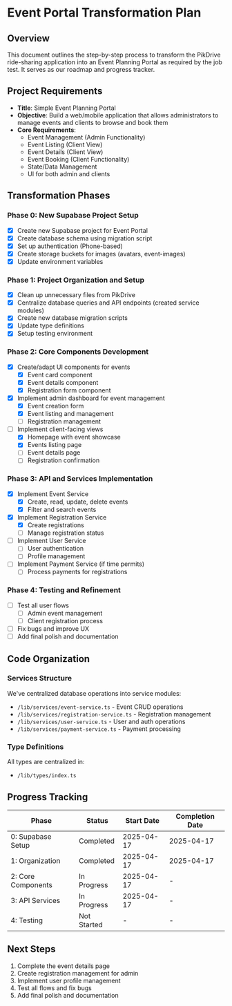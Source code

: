 # Event Portal Transformation Plan

## Overview
This document outlines the step-by-step process to transform the PikDrive ride-sharing application into an Event Planning Portal as required by the job test. It serves as our roadmap and progress tracker.

## Project Requirements
- **Title**: Simple Event Planning Portal
- **Objective**: Build a web/mobile application that allows administrators to manage events and clients to browse and book them
- **Core Requirements**:
  - Event Management (Admin Functionality)
  - Event Listing (Client View)
  - Event Details (Client View)
  - Event Booking (Client Functionality)
  - State/Data Management
  - UI for both admin and clients

## Transformation Phases

### Phase 0: New Supabase Project Setup 
- [x] Create new Supabase project for Event Portal
- [x] Create database schema using migration script
- [x] Set up authentication (Phone-based)
- [x] Create storage buckets for images (avatars, event-images)
- [x] Update environment variables

### Phase 1: Project Organization and Setup 
- [x] Clean up unnecessary files from PikDrive
- [x] Centralize database queries and API endpoints (created service modules)
- [x] Create new database migration scripts
- [x] Update type definitions
- [x] Setup testing environment

### Phase 2: Core Components Development 
- [x] Create/adapt UI components for events
  - [x] Event card component
  - [x] Event details component
  - [x] Registration form component
- [x] Implement admin dashboard for event management
  - [x] Event creation form
  - [x] Event listing and management
  - [ ] Registration management
- [ ] Implement client-facing views
  - [x] Homepage with event showcase
  - [x] Events listing page
  - [ ] Event details page
  - [ ] Registration confirmation

### Phase 3: API and Services Implementation 
- [x] Implement Event Service
  - [x] Create, read, update, delete events
  - [x] Filter and search events
- [x] Implement Registration Service
  - [x] Create registrations
  - [ ] Manage registration status
- [ ] Implement User Service
  - [ ] User authentication
  - [ ] Profile management
- [ ] Implement Payment Service (if time permits)
  - [ ] Process payments for registrations

### Phase 4: Testing and Refinement 
- [ ] Test all user flows
  - [ ] Admin event management
  - [ ] Client registration process
- [ ] Fix bugs and improve UX
- [ ] Add final polish and documentation

## Code Organization

### Services Structure
We've centralized database operations into service modules:
- `/lib/services/event-service.ts` - Event CRUD operations
- `/lib/services/registration-service.ts` - Registration management
- `/lib/services/user-service.ts` - User and auth operations
- `/lib/services/payment-service.ts` - Payment processing

### Type Definitions
All types are centralized in:
- `/lib/types/index.ts`

## Progress Tracking

| Phase | Status | Start Date | Completion Date |
|-------|--------|------------|----------------|
| 0: Supabase Setup | Completed | 2025-04-17 | 2025-04-17 |
| 1: Organization | Completed | 2025-04-17 | 2025-04-17 |
| 2: Core Components | In Progress | 2025-04-17 | - |
| 3: API Services | In Progress | 2025-04-17 | - |
| 4: Testing | Not Started | - | - |

## Next Steps

1. Complete the event details page
2. Create registration management for admin
3. Implement user profile management
4. Test all flows and fix bugs
5. Add final polish and documentation
